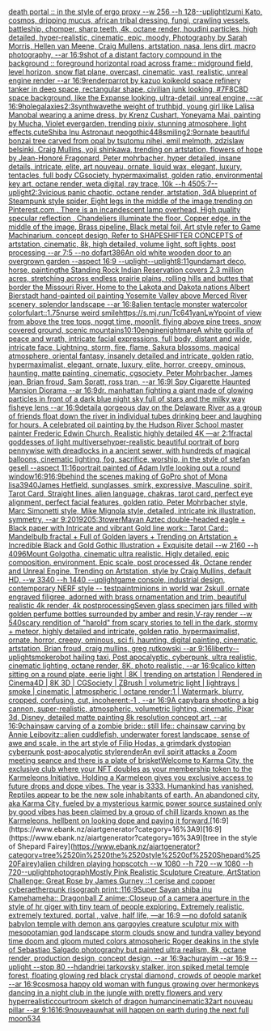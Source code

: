 [death portal :: in the style of ergo proxy --w 256 --h 128](https://www.ebank.nz/aiartgenerator?category=death%2520portal%2520%3A%3A%2520in%2520the%2520style%2520of%2520ergo%2520proxy%2520--w%2520256%2520--h%2520128)[--uplight](https://www.ebank.nz/aiartgenerator?category=--uplight)[Izumi Kato, cosmos, dripping mucus, african tribal dressing, fungi, crawling vessels, battleship, chomper, sharp teeth, 4k, octane render, houdini particles, high detailed, hyper-realistic, cinematic, epic, moody, Photography by Sarah Morris, Hellen van Meene, Craig Mullens, artstation, nasa, lens dirt, macro photography, --ar 16:9](https://www.ebank.nz/aiartgenerator?category=Izumi%2520Kato%2C%2520cosmos%2C%2520dripping%2520mucus%2C%2520african%2520tribal%2520dressing%2C%2520fungi%2C%2520crawling%2520vessels%2C%2520battleship%2C%2520chomper%2C%2520sharp%2520teeth%2C%25204k%2C%2520octane%2520render%2C%2520houdini%2520particles%2C%2520high%2520detailed%2C%2520hyper-realistic%2C%2520cinematic%2C%2520epic%2C%2520moody%2C%2520Photography%2520by%2520Sarah%2520Morris%2C%2520Hellen%2520van%2520Meene%2C%2520Craig%2520Mullens%2C%2520artstation%2C%2520nasa%2C%2520lens%2520dirt%2C%2520macro%2520photography%2C%2520--ar%252016%3A9)[shot of a distant factory compound in the background :: foreground horizontal road across frame:: midground field, level horizon, snow flat plane, overcast, cinematic, vast, realistic, unreal engine render --ar 16:9](https://www.ebank.nz/aiartgenerator?category=shot%2520of%2520a%2520distant%2520factory%2520compound%2520in%2520the%2520background%2520%3A%3A%2520foreground%2520horizontal%2520road%2520across%2520frame%3A%3A%2520midground%2520field%2C%2520level%2520horizon%2C%2520snow%2520flat%2520plane%2C%2520overcast%2C%2520cinematic%2C%2520vast%2C%2520realistic%2C%2520unreal%2520engine%2520render%2520--ar%252016%3A9)[render](https://www.ebank.nz/aiartgenerator?category=render)[parrot by kazuo koike](https://www.ebank.nz/aiartgenerator?category=parrot%2520by%2520kazuo%2520koike)[](https://www.ebank.nz/aiartgenerator?category=)[old space refinery tanker in deep space, rectangular shape, civilian junk looking, #7F8C8D space background, like the Expanse looking, ultra-detail, unreal engine, --ar 16:9](https://www.ebank.nz/aiartgenerator?category=old%2520space%2520refinery%2520tanker%2520in%2520deep%2520space%2C%2520rectangular%2520shape%2C%2520civilian%2520junk%2520looking%2C%2520%237F8C8D%2520space%2520background%2C%2520like%2520the%2520Expanse%2520looking%2C%2520ultra-detail%2C%2520unreal%2520engine%2C%2520--ar%252016%3A9)[hole](https://www.ebank.nz/aiartgenerator?category=hole)[galaxies](https://www.ebank.nz/aiartgenerator?category=galaxies)[2:3](https://www.ebank.nz/aiartgenerator?category=2%3A3)[synthwave](https://www.ebank.nz/aiartgenerator?category=synthwave)[the weight of truth](https://www.ebank.nz/aiartgenerator?category=the%2520weight%2520of%2520truth)[bjd, young girl like Lalisa Manobal wearing a anime dress, by Krenz Cushart, Yoneyama Mai, painting by Mucha, Violet evergarden, trending pixiv, stunning atmosphere, light effects,cute](https://www.ebank.nz/aiartgenerator?category=bjd%2C%2520young%2520girl%2520like%2520Lalisa%2520Manobal%2520wearing%2520a%2520anime%2520dress%2C%2520by%2520Krenz%2520Cushart%2C%2520Yoneyama%2520Mai%2C%2520painting%2520by%2520Mucha%2C%2520Violet%2520evergarden%2C%2520trending%2520pixiv%2C%2520stunning%2520atmosphere%2C%2520light%2520effects%2Ccute)[Shiba Inu Astronaut neogothic](https://www.ebank.nz/aiartgenerator?category=Shiba%2520Inu%2520Astronaut%2520neogothic)[448](https://www.ebank.nz/aiartgenerator?category=448)[smiling](https://www.ebank.nz/aiartgenerator?category=smiling)[2:9](https://www.ebank.nz/aiartgenerator?category=2%3A9)[ornate beautiful bonzai tree carved from opal by tsutomu nihei, emil melmoth, zdzislaw belsinki, Craig Mullins, yoji shinkawa, trending on artstation, flowers of hope by Jean-Honoré Fragonard, Peter mohrbacher, hyper detailed, insane details, intricate, elite, art nouveau, ornate, liquid wax, elegant, luxury, tentacles, full body CGsociety, hypermaximalist, golden ratio, environmental key art, octane render, weta digital, ray trace, 10k  --h 450](https://www.ebank.nz/aiartgenerator?category=ornate%2520beautiful%2520bonzai%2520tree%2520carved%2520from%2520opal%2520by%2520tsutomu%2520nihei%2C%2520emil%2520melmoth%2C%2520zdzislaw%2520belsinki%2C%2520Craig%2520Mullins%2C%2520yoji%2520shinkawa%2C%2520trending%2520on%2520artstation%2C%2520flowers%2520of%2520hope%2520by%2520Jean-Honor%C3%A9%2520Fragonard%2C%2520Peter%2520mohrbacher%2C%2520hyper%2520detailed%2C%2520insane%2520details%2C%2520intricate%2C%2520elite%2C%2520art%2520nouveau%2C%2520ornate%2C%2520liquid%2520wax%2C%2520elegant%2C%2520luxury%2C%2520tentacles%2C%2520full%2520body%2520CGsociety%2C%2520hypermaximalist%2C%2520golden%2520ratio%2C%2520environmental%2520key%2520art%2C%2520octane%2520render%2C%2520weta%2520digital%2C%2520ray%2520trace%2C%252010k%2520%2520--h%2520450)[5:7](https://www.ebank.nz/aiartgenerator?category=5%3A7)[--uplight](https://www.ebank.nz/aiartgenerator?category=--uplight)[2:3](https://www.ebank.nz/aiartgenerator?category=2%3A3)[vicious panic chaotic, octane render, artstation, 3d](https://www.ebank.nz/aiartgenerator?category=vicious%2520panic%2520chaotic%2C%2520octane%2520render%2C%2520artstation%2C%25203d)[A blueprint of Steampunk style spider,   Eight legs in the middle of the image,trending on Pinterest.com  , There is an incandescent lamp overhead, High quality specular reflection ,  Chandeliers illuminate the floor, Copper  edge, in the middle of the image, Brass pipeline,  Black metal foil,  Art style refer to Game Machinarium.  concept design, Refer to SHAPESHIFTER CONCEPTS  of artstation, cinematic,  8k, high detailed,  volume light,  soft lights,  post processing    --ar 7:5   --no dof](https://www.ebank.nz/aiartgenerator?category=A%2520blueprint%2520of%2520Steampunk%2520style%2520spider%2C%2520%2520%2520Eight%2520legs%2520in%2520the%2520middle%2520of%2520the%2520image%2Ctrending%2520on%2520Pinterest.com%2520%2520%2C%2520There%2520is%2520an%2520incandescent%2520lamp%2520overhead%2C%2520High%2520quality%2520specular%2520reflection%2520%2C%2520%2520Chandeliers%2520illuminate%2520the%2520floor%2C%2520Copper%2520%2520edge%2C%2520in%2520the%2520middle%2520of%2520the%2520image%2C%2520Brass%2520pipeline%2C%2520%2520Black%2520metal%2520foil%2C%2520%2520Art%2520style%2520refer%2520to%2520Game%2520Machinarium.%2520%2520concept%2520design%2C%2520Refer%2520to%2520SHAPESHIFTER%2520CONCEPTS%2520%2520of%2520artstation%2C%2520cinematic%2C%2520%25208k%2C%2520high%2520detailed%2C%2520%2520volume%2520light%2C%2520%2520soft%2520lights%2C%2520%2520post%2520processing%2520%2520%2520%2520--ar%25207%3A5%2520%2520%2520--no%2520dof)[art](https://www.ebank.nz/aiartgenerator?category=art)[386](https://www.ebank.nz/aiartgenerator?category=386)[An old white wooden door to an overgrown garden --aspect 16:9 --uplight](https://www.ebank.nz/aiartgenerator?category=An%2520old%2520white%2520wooden%2520door%2520to%2520an%2520overgrown%2520garden%2520--aspect%252016%3A9%2520--uplight)[--uplight](https://www.ebank.nz/aiartgenerator?category=--uplight)[8:11](https://www.ebank.nz/aiartgenerator?category=8%3A11)[gundam](https://www.ebank.nz/aiartgenerator?category=gundam)[art deco, horse, painting](https://www.ebank.nz/aiartgenerator?category=art%2520deco%2C%2520horse%2C%2520painting)[](https://www.ebank.nz/aiartgenerator?category=)[the Standing Rock Indian Reservation covers 2.3 million acres, stretching across endless prairie plains, rolling hills and buttes that border the Missouri River. Home to the Lakota and Dakota nations Albert Bierstadt hand-painted oil painting Yosemite Valley above Merced River scenery, splendor landscape --ar 16:8](https://www.ebank.nz/aiartgenerator?category=the%2520Standing%2520Rock%2520Indian%2520Reservation%2520covers%25202.3%2520million%2520acres%2C%2520stretching%2520across%2520endless%2520prairie%2520plains%2C%2520rolling%2520hills%2520and%2520buttes%2520that%2520border%2520the%2520Missouri%2520River.%2520Home%2520to%2520the%2520Lakota%2520and%2520Dakota%2520nations%2520Albert%2520Bierstadt%2520hand-painted%2520oil%2520painting%2520Yosemite%2520Valley%2520above%2520Merced%2520River%2520scenery%2C%2520splendor%2520landscape%2520--ar%252016%3A8)[alien tentacle monster watercolor colorful](https://www.ebank.nz/aiartgenerator?category=alien%2520tentacle%2520monster%2520watercolor%2520colorful)[art::1.75](https://www.ebank.nz/aiartgenerator?category=art%3A%3A1.75)[nurse weird smile](https://www.ebank.nz/aiartgenerator?category=nurse%2520weird%2520smile)[<https://s.mj.run/Tc641yanLwY>](https://www.ebank.nz/aiartgenerator?category=%3Chttps%3A//s.mj.run/Tc641yanLwY%3E)[point of view from above the tree tops, noggt time, moonlit, flying above pine trees, snow covered ground, scenic mountains](https://www.ebank.nz/aiartgenerator?category=point%2520of%2520view%2520from%2520above%2520the%2520tree%2520tops%2C%2520noggt%2520time%2C%2520moonlit%2C%2520flying%2520above%2520pine%2520trees%2C%2520snow%2520covered%2520ground%2C%2520scenic%2520mountains)[10:10](https://www.ebank.nz/aiartgenerator?category=10%3A10)[engine](https://www.ebank.nz/aiartgenerator?category=engine)[nightmare](https://www.ebank.nz/aiartgenerator?category=nightmare)[A white gorilla of peace and wrath, intricate facial expressions, full body, distant and wide, intricate face, Lightning, storm, fire, flame, Sakura blossoms, magical atmosphere, oriental fantasy, insanely detailed and intricate, golden ratio, hypermaximalist, elegant, ornate, luxury, elite, horror, creepy, ominous, haunting, matte painting, cinematic, cgsociety, Peter Mohrbacher, James jean, Brian froud, Sam Spratt, ross tran, --ar 16:9](https://www.ebank.nz/aiartgenerator?category=A%2520white%2520gorilla%2520of%2520peace%2520and%2520wrath%2C%2520intricate%2520facial%2520expressions%2C%2520full%2520body%2C%2520distant%2520and%2520wide%2C%2520intricate%2520face%2C%2520Lightning%2C%2520storm%2C%2520fire%2C%2520flame%2C%2520Sakura%2520blossoms%2C%2520magical%2520atmosphere%2C%2520oriental%2520fantasy%2C%2520insanely%2520detailed%2520and%2520intricate%2C%2520golden%2520ratio%2C%2520hypermaximalist%2C%2520elegant%2C%2520ornate%2C%2520luxury%2C%2520elite%2C%2520horror%2C%2520creepy%2C%2520ominous%2C%2520haunting%2C%2520matte%2520painting%2C%2520cinematic%2C%2520cgsociety%2C%2520Peter%2520Mohrbacher%2C%2520James%2520jean%2C%2520Brian%2520froud%2C%2520Sam%2520Spratt%2C%2520ross%2520tran%2C%2520--ar%252016%3A9)[I Spy Cigarette Haunted Mansion Diorama --ar 16:9](https://www.ebank.nz/aiartgenerator?category=I%2520Spy%2520Cigarette%2520Haunted%2520Mansion%2520Diorama%2520--ar%252016%3A9)[dr. manhattan fighting a giant made of glowing particles in front of a dark blue night sky full of stars and the milky way fisheye lens --ar 16:9](https://www.ebank.nz/aiartgenerator?category=dr.%2520manhattan%2520fighting%2520a%2520giant%2520made%2520of%2520glowing%2520particles%2520in%2520front%2520of%2520a%2520dark%2520blue%2520night%2520sky%2520full%2520of%2520stars%2520and%2520the%2520milky%2520way%2520fisheye%2520lens%2520--ar%252016%3A9)[detail](https://www.ebank.nz/aiartgenerator?category=detail)[a gorgeous day on the Delaware River as a group of friends float down the river in individual tubes drinking beer and laughing for hours. A celebrated oil painting by the Hudson River School master painter Frederic Edwin Church. Realistic highly detailed 4K —ar 2:1](https://www.ebank.nz/aiartgenerator?category=a%2520gorgeous%2520day%2520on%2520the%2520Delaware%2520River%2520as%2520a%2520group%2520of%2520friends%2520float%2520down%2520the%2520river%2520in%2520individual%2520tubes%2520drinking%2520beer%2520and%2520laughing%2520for%2520hours.%2520A%2520celebrated%2520oil%2520painting%2520by%2520the%2520Hudson%2520River%2520School%2520master%2520painter%2520Frederic%2520Edwin%2520Church.%2520Realistic%2520highly%2520detailed%25204K%2520%E2%80%94ar%25202%3A1)[fractal goddesses of light multiverse](https://www.ebank.nz/aiartgenerator?category=fractal%2520goddesses%2520of%2520light%2520multiverse)[hyper-realistic beautiful portrait of borg pennywise with dreadlocks in a ancient sewer, with hundreds of magical balloons, cinematic lighting, fog, sacrifice, worship, in the style of stefan gesell --aspect 11:16](https://www.ebank.nz/aiartgenerator?category=hyper-realistic%2520beautiful%2520portrait%2520of%2520borg%2520pennywise%2520with%2520dreadlocks%2520in%2520a%2520ancient%2520sewer%2C%2520with%2520hundreds%2520of%2520magical%2520balloons%2C%2520cinematic%2520lighting%2C%2520fog%2C%2520sacrifice%2C%2520worship%2C%2520in%2520the%2520style%2520of%2520stefan%2520gesell%2520--aspect%252011%3A16)[portrait painted of Adam lytle looking out a round window](https://www.ebank.nz/aiartgenerator?category=portrait%2520painted%2520of%2520Adam%2520lytle%2520looking%2520out%2520a%2520round%2520window)[16:9](https://www.ebank.nz/aiartgenerator?category=16%3A9)[16:9](https://www.ebank.nz/aiartgenerator?category=16%3A9)[behind the scenes making of GoPro shot of Mona lisa](https://www.ebank.nz/aiartgenerator?category=behind%2520the%2520scenes%2520making%2520of%2520GoPro%2520shot%2520of%2520Mona%2520lisa)[3940](https://www.ebank.nz/aiartgenerator?category=3940)[James Hetfield, sunglasses, smirk, expressive, Masculine, spirit, Tarot Card, Straight lines, alien language, chakras, tarot card, perfect eye alignment, perfect facial features, golden ratio, Peter Mohrbacher style, Marc Simonetti style, Mike Mignola style, detailed, intricate ink illustration, symmetry, --ar 9:20](https://www.ebank.nz/aiartgenerator?category=James%2520Hetfield%2C%2520sunglasses%2C%2520smirk%2C%2520expressive%2C%2520Masculine%2C%2520spirit%2C%2520Tarot%2520Card%2C%2520Straight%2520lines%2C%2520alien%2520language%2C%2520chakras%2C%2520tarot%2520card%2C%2520perfect%2520eye%2520alignment%2C%2520perfect%2520facial%2520features%2C%2520golden%2520ratio%2C%2520Peter%2520Mohrbacher%2520style%2C%2520Marc%2520Simonetti%2520style%2C%2520Mike%2520Mignola%2520style%2C%2520detailed%2C%2520intricate%2520ink%2520illustration%2C%2520symmetry%2C%2520--ar%25209%3A20)[1920](https://www.ebank.nz/aiartgenerator?category=1920)[5:3](https://www.ebank.nz/aiartgenerator?category=5%3A3)[tower](https://www.ebank.nz/aiartgenerator?category=tower)[Mayan Aztec double-headed eagle + Black paper with Intricate and vibrant Gold line work:: Tarot Card:: Mandelbulb fractal + Full of Golden layers + Trending on Artstation + Incredible Black and Gold Gothic Illustration + Exquisite detail --w 2160  --h 4096](https://www.ebank.nz/aiartgenerator?category=Mayan%2520Aztec%2520double-headed%2520eagle%2520%2B%2520Black%2520paper%2520with%2520Intricate%2520and%2520vibrant%2520Gold%2520line%2520work%3A%3A%2520Tarot%2520Card%3A%3A%2520Mandelbulb%2520fractal%2520%2B%2520Full%2520of%2520Golden%2520layers%2520%2B%2520Trending%2520on%2520Artstation%2520%2B%2520Incredible%2520Black%2520and%2520Gold%2520Gothic%2520Illustration%2520%2B%2520Exquisite%2520detail%2520--w%25202160%2520%2520--h%25204096)[Mount Golgotha, cinematic ultra realistic. Higly detailed, epic composition. environment. Epic scale, post processed 4k, Octane render and Unreal Engine. Trending on Artstation, style by Craig Mullins, default HD, --w 3340 --h 1440 --uplight](https://www.ebank.nz/aiartgenerator?category=Mount%2520Golgotha%2C%2520cinematic%2520ultra%2520realistic.%2520Higly%2520detailed%2C%2520epic%2520composition.%2520environment.%2520Epic%2520scale%2C%2520post%2520processed%25204k%2C%2520Octane%2520render%2520and%2520Unreal%2520Engine.%2520Trending%2520on%2520Artstation%2C%2520style%2520by%2520Craig%2520Mullins%2C%2520default%2520HD%2C%2520--w%25203340%2520--h%25201440%2520--uplight)[game console, industrial design, contemporary NERF style -- test](https://www.ebank.nz/aiartgenerator?category=game%2520console%2C%2520industrial%2520design%2C%2520contemporary%2520NERF%2520style%2520--%2520test)[paint](https://www.ebank.nz/aiartgenerator?category=paint)[minions in world war 2](https://www.ebank.nz/aiartgenerator?category=minions%2520in%2520world%2520war%25202)[skull ,ornate engraved filigree, adorned with brass ornamentation and trim, beautiful realistic 4k render, 4k postprocessing](https://www.ebank.nz/aiartgenerator?category=skull%2520%2Cornate%2520engraved%2520filigree%2C%2520adorned%2520with%2520brass%2520ornamentation%2520and%2520trim%2C%2520beautiful%2520realistic%25204k%2520render%2C%25204k%2520postprocessing)[Seven glass specimen jars filled with golden perfume bottles surrounded by amber and resin,V-ray render  --w 540](https://www.ebank.nz/aiartgenerator?category=Seven%2520glass%2520specimen%2520jars%2520filled%2520with%2520golden%2520perfume%2520bottles%2520surrounded%2520by%2520amber%2520and%2520resin%2CV-ray%2520render%2520%2520--w%2520540)[scary rendition of "harold" from scary stories to tell in the dark, stormy + meteor, highly detailed and intricate, golden ratio, hypermaximalist, ornate, horror, creepy, ominous, sci fi, haunting, digital painting, cinematic, artstation, Brian froud, craig mullins, greg rutkowski --ar 9:16](https://www.ebank.nz/aiartgenerator?category=scary%2520rendition%2520of%2520%22harold%22%2520from%2520scary%2520stories%2520to%2520tell%2520in%2520the%2520dark%2C%2520stormy%2520%2B%2520meteor%2C%2520highly%2520detailed%2520and%2520intricate%2C%2520golden%2520ratio%2C%2520hypermaximalist%2C%2520ornate%2C%2520horror%2C%2520creepy%2C%2520ominous%2C%2520sci%2520fi%2C%2520haunting%2C%2520digital%2520painting%2C%2520cinematic%2C%2520artstation%2C%2520Brian%2520froud%2C%2520craig%2520mullins%2C%2520greg%2520rutkowski%2520--ar%25209%3A16)[liberty](https://www.ebank.nz/aiartgenerator?category=liberty)[--uplight](https://www.ebank.nz/aiartgenerator?category=--uplight)[smoke](https://www.ebank.nz/aiartgenerator?category=smoke)[robot hailing taxi, Post apocalyptic, cyberpunk, ultra realistic, cinematic lighting, octane render, 8K, photo realistic,  --ar 16:9](https://www.ebank.nz/aiartgenerator?category=robot%2520hailing%2520taxi%2C%2520Post%2520apocalyptic%2C%2520cyberpunk%2C%2520ultra%2520realistic%2C%2520cinematic%2520lighting%2C%2520octane%2520render%2C%25208K%2C%2520photo%2520realistic%2C%2520%2520--ar%252016%3A9)[calico kitten sitting on a round plate, eerie light | 8K | trending on artstation | Rendered in Cinema4D | 8K 3D | CGSociety | ZBrush | volumetric light | lightrays | smoke | cinematic | atmospheric | octane render:1 | Watermark, blurry, cropped, confusing, cut, incoherent:-1 , --ar 16:9](https://www.ebank.nz/aiartgenerator?category=calico%2520kitten%2520sitting%2520on%2520a%2520round%2520plate%2C%2520eerie%2520light%2520%7C%25208K%2520%7C%2520trending%2520on%2520artstation%2520%7C%2520Rendered%2520in%2520Cinema4D%2520%7C%25208K%25203D%2520%7C%2520CGSociety%2520%7C%2520ZBrush%2520%7C%2520volumetric%2520light%2520%7C%2520lightrays%2520%7C%2520smoke%2520%7C%2520cinematic%2520%7C%2520atmospheric%2520%7C%2520octane%2520render%3A1%2520%7C%2520Watermark%2C%2520blurry%2C%2520cropped%2C%2520confusing%2C%2520cut%2C%2520incoherent%3A-1%2520%2C%2520--ar%252016%3A9)[A capybara shooting a big cannon, super-realistic, atmospheric, volumetric lighting, cinematic, Pixar 3d, Disney, detailed matte painting 8k resolution concept art, --ar 16:9](https://www.ebank.nz/aiartgenerator?category=A%2520capybara%2520shooting%2520a%2520big%2520cannon%2C%2520super-realistic%2C%2520atmospheric%2C%2520volumetric%2520lighting%2C%2520cinematic%2C%2520Pixar%25203d%2C%2520Disney%2C%2520detailed%2520matte%2520painting%25208k%2520resolution%2520concept%2520art%2C%2520--ar%252016%3A9)[chainsaw carving of a zombie bride:: still life:: chainsaw carving by Annie Leibovitz::](https://www.ebank.nz/aiartgenerator?category=chainsaw%2520carving%2520of%2520a%2520zombie%2520bride%3A%3A%2520still%2520life%3A%3A%2520chainsaw%2520carving%2520by%2520Annie%2520Leibovitz%3A%3A)[alien cuddlefish, underwater forest landscape, sense of awe and scale, in the art style of Filip Hodas, a grimdark dystopian cyberpunk post-apocalyptic style](https://www.ebank.nz/aiartgenerator?category=alien%2520cuddlefish%2C%2520underwater%2520forest%2520landscape%2C%2520sense%2520of%2520awe%2520and%2520scale%2C%2520in%2520the%2520art%2520style%2520of%2520Filip%2520Hodas%2C%2520a%2520grimdark%2520dystopian%2520cyberpunk%2520post-apocalyptic%2520style)[render](https://www.ebank.nz/aiartgenerator?category=render)[An evil spirit attacks a Zoom meeting seance and there is a plate of brisket](https://www.ebank.nz/aiartgenerator?category=An%2520evil%2520spirit%2520attacks%2520a%2520Zoom%2520meeting%2520seance%2520and%2520there%2520is%2520a%2520plate%2520of%2520brisket)[Welcome to Karma City, the exclusive club where your NFT doubles as your membership token to the Karmeleons Initiative. Holding a Karmeleon gives you exclusive access to future drops and dope vibes. The year is 3333. Humankind has vanished. Reptiles appear to be the new sole inhabitants of earth. An abandoned city, aka Karma City, fueled by a mysterious karmic power source sustained only by good vibes has been claimed by a group of chill lizards known as the Karmeleons, hellbent on looking dope and paying it forward.](https://www.ebank.nz/aiartgenerator?category=Welcome%2520to%2520Karma%2520City%2C%2520the%2520exclusive%2520club%2520where%2520your%2520NFT%2520doubles%2520as%2520your%2520membership%2520token%2520to%2520the%2520Karmeleons%2520Initiative.%2520Holding%2520a%2520Karmeleon%2520gives%2520you%2520exclusive%2520access%2520to%2520future%2520drops%2520and%2520dope%2520vibes.%2520The%2520year%2520is%25203333.%2520Humankind%2520has%2520vanished.%2520Reptiles%2520appear%2520to%2520be%2520the%2520new%2520sole%2520inhabitants%2520of%2520earth.%2520An%2520abandoned%2520city%2C%2520aka%2520Karma%2520City%2C%2520fueled%2520by%2520a%2520mysterious%2520karmic%2520power%2520source%2520sustained%2520only%2520by%2520good%2520vibes%2520has%2520been%2520claimed%2520by%2520a%2520group%2520of%2520chill%2520lizards%2520known%2520as%2520the%2520Karmeleons%2C%2520hellbent%2520on%2520looking%2520dope%2520and%2520paying%2520it%2520forward.)[16:9](https://www.ebank.nz/aiartgenerator?category=16%3A9)[16:9](https://www.ebank.nz/aiartgenerator?category=16%3A9)[tree in the style of Shepard Fairey](https://www.ebank.nz/aiartgenerator?category=tree%2520in%2520the%2520style%2520of%2520Shepard%2520Fairey)[alien children playing hopscotch --w 1080 --h 720 --w 1080 --h 720](https://www.ebank.nz/aiartgenerator?category=alien%2520children%2520playing%2520hopscotch%2520--w%25201080%2520--h%2520720%2520--w%25201080%2520--h%2520720)[--uplight](https://www.ebank.nz/aiartgenerator?category=--uplight)[photograph](https://www.ebank.nz/aiartgenerator?category=photograph)[Mostly Pink Realistic Sculpture Creature, ArtStation Challenge: Great Rose by James Gurney ::1 cerise and copper cyberaetherpunk risograph print::1](https://www.ebank.nz/aiartgenerator?category=Mostly%2520Pink%2520Realistic%2520Sculpture%2520Creature%2C%2520ArtStation%2520Challenge%3A%2520Great%2520Rose%2520by%2520James%2520Gurney%2520%3A%3A1%2520cerise%2520and%2520copper%2520cyberaetherpunk%2520risograph%2520print%3A%3A1)[16:9](https://www.ebank.nz/aiartgenerator?category=16%3A9)[Super Sayan shiba inu Kamehameha:: Dragonball Z anime::](https://www.ebank.nz/aiartgenerator?category=Super%2520Sayan%2520shiba%2520inu%2520Kamehameha%3A%3A%2520Dragonball%2520Z%2520anime%3A%3A)[Closeup of a camera aperture in the style of hr giger with tiny team of people exploring. Extremely realistic, extremely textured, portal , valve, half life, —ar 16:9 —no dof](https://www.ebank.nz/aiartgenerator?category=Closeup%2520of%2520a%2520camera%2520aperture%2520in%2520the%2520style%2520of%2520hr%2520giger%2520with%2520tiny%2520team%2520of%2520people%2520exploring.%2520Extremely%2520realistic%2C%2520extremely%2520textured%2C%2520portal%2520%2C%2520valve%2C%2520half%2520life%2C%2520%E2%80%94ar%252016%3A9%2520%E2%80%94no%2520dof)[old satanik babylon temple with demon ans gargoyles creature sculptur mix with mesopotamian god landscape storm clouds snow and tundra valley beyond time doom and gloom muted colors atmospheric Roger deakins in the style of Sebastiao Salgado photography but painted ultra realism, 8k, octane render, production design, concept design, --ar 16:9](https://www.ebank.nz/aiartgenerator?category=old%2520satanik%2520babylon%2520temple%2520with%2520demon%2520ans%2520gargoyles%2520creature%2520sculptur%2520mix%2520with%2520mesopotamian%2520god%2520landscape%2520storm%2520clouds%2520snow%2520and%2520tundra%2520valley%2520beyond%2520time%2520doom%2520and%2520gloom%2520muted%2520colors%2520atmospheric%2520Roger%2520deakins%2520in%2520the%2520style%2520of%2520Sebastiao%2520Salgado%2520photography%2520but%2520painted%2520ultra%2520realism%2C%25208k%2C%2520octane%2520render%2C%2520production%2520design%2C%2520concept%2520design%2C%2520--ar%252016%3A9)[achurayim --ar 16:9 --uplight --stop 80 --hd](https://www.ebank.nz/aiartgenerator?category=achurayim%2520--ar%252016%3A9%2520--uplight%2520--stop%252080%2520--hd)[andriej tarkovsky stalker, iron spiked metal temple forest, floating glowing red black crystal diamond, crowds of people market --ar 16:9](https://www.ebank.nz/aiartgenerator?category=andriej%2520tarkovsky%2520stalker%2C%2520iron%2520spiked%2520metal%2520temple%2520forest%2C%2520floating%2520glowing%2520red%2520black%2520crystal%2520diamond%2C%2520crowds%2520of%2520people%2520market%2520--ar%252016%3A9)[cosmos](https://www.ebank.nz/aiartgenerator?category=cosmos)[a happy old woman with fungus growing over her](https://www.ebank.nz/aiartgenerator?category=a%2520happy%2520old%2520woman%2520with%2520fungus%2520growing%2520over%2520her)[monkeys dancing in a night club in the jungle with pretty flowers and very hyperrealistic](https://www.ebank.nz/aiartgenerator?category=monkeys%2520dancing%2520in%2520a%2520night%2520club%2520in%2520the%2520jungle%2520with%2520pretty%2520flowers%2520and%2520very%2520hyperrealistic)[courtroom sketch of dragon human](https://www.ebank.nz/aiartgenerator?category=courtroom%2520sketch%2520of%2520dragon%2520human)[cinematic](https://www.ebank.nz/aiartgenerator?category=cinematic)[32](https://www.ebank.nz/aiartgenerator?category=32)[art nouveau pillar --ar 9:16](https://www.ebank.nz/aiartgenerator?category=art%2520nouveau%2520pillar%2520--ar%25209%3A16)[16:9](https://www.ebank.nz/aiartgenerator?category=16%3A9)[nouveau](https://www.ebank.nz/aiartgenerator?category=nouveau)[what will happen on earth during the next full moon](https://www.ebank.nz/aiartgenerator?category=what%2520will%2520happen%2520on%2520earth%2520during%2520the%2520next%2520full%2520moon)[534](https://www.ebank.nz/aiartgenerator?category=534)